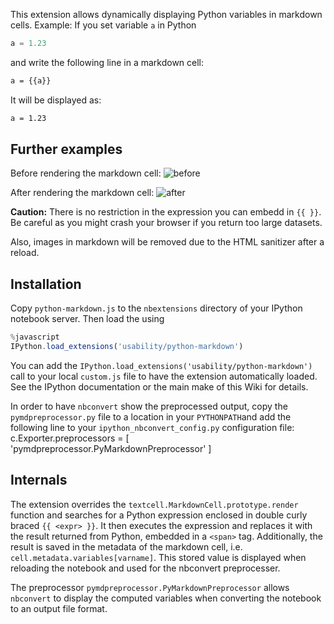 This extension allows dynamically displaying Python variables in markdown cells.
Example:
If you set variable `a` in Python
```Python
a = 1.23
```
and write the following line in a markdown cell:
```Markdown
a = {{a}}
```
It will be displayed as:
```Markdown
a = 1.23
```

## Further examples
Before rendering the markdown cell:
![before](https://raw.github.com/ipython-contrib/IPython-notebook-extensions/master/wiki-images/python-markdown-pre.png)

After rendering the markdown cell:
![after](https://raw.github.com/ipython-contrib/IPython-notebook-extensions/master/wiki-images/python-markdown-post.png)


**Caution:** There is no restriction in the expression you can embedd in `{{ }}`. Be careful as you might crash your browser if you return too large datasets.

Also, images in markdown will be removed due to the HTML sanitizer after a reload.

## Installation
Copy `python-markdown.js` to the `nbextensions` directory of your IPython notebook server.
Then load the using
```javascript
%javascript
IPython.load_extensions('usability/python-markdown')
```
You can add the `IPython.load_extensions('usability/python-markdown')` call to your local `custom.js` file to have the extension automatically loaded. See the IPython documentation or the main make of this Wiki for details.

In order to have `nbconvert` show the preprocessed output, copy the `pymdpreprocessor.py` file to a location in your `PYTHONPATH`and add the following line to your `ipython_nbconvert_config.py` configuration file:
c.Exporter.preprocessors = [ 'pymdpreprocessor.PyMarkdownPreprocessor' ]

## Internals
The extension overrides the `textcell.MarkdownCell.prototype.render` function and searches for a Python expression enclosed in double curly braced `{{ <expr> }}`. It then executes the expression and replaces it with the result returned from Python, embedded in a `<span>` tag.
Additionally, the result is saved in the metadata of the markdown cell, i.e. `cell.metadata.variables[varname]`. This stored value is displayed when reloading the notebook and used for the nbconvert preprocesser.

The preprocessor `pymdpreprocessor.PyMarkdownPreprocessor` allows `nbconvert` to display the computed variables when converting the notebook to an output file format.

